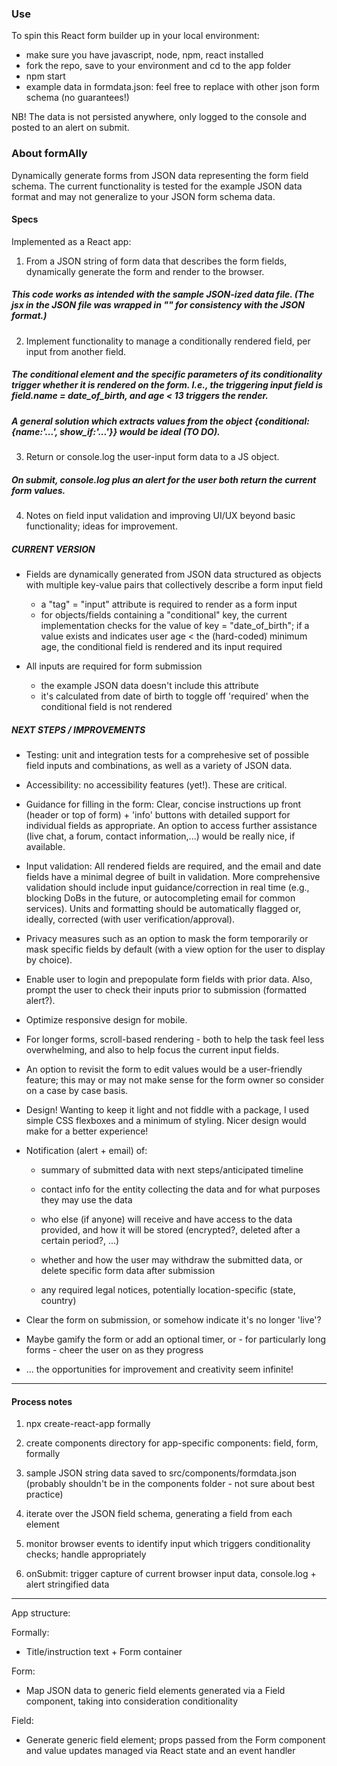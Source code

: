### Use
To spin this React form builder up in your local environment:
- make sure you have javascript, node, npm, react installed
- fork the repo, save to your environment and cd to the app folder
- npm start
- example data in formdata.json: feel free to replace with other json form schema (no guarantees!)

NB! The data is not persisted anywhere, only logged to the console and posted to an alert on submit.

### About formAlly
Dynamically generate forms from JSON data representing the form field schema. The current functionality is tested for the example JSON data format and may not generalize to your JSON form schema data.

#### Specs
Implemented as a React app:

1. From a JSON string of form data that describes the form fields, dynamically generate the form and render to the browser.

##### This code works as intended with the sample JSON-ized data file. (The jsx in the JSON file was wrapped in "" for consistency with the JSON format.)

2. Implement functionality to manage a conditionally rendered field, per input from another field.

##### The conditional element and the specific parameters of its conditionality trigger whether it is rendered on the form. I.e., the triggering input field is field.name = date_of_birth, and age < 13 triggers the render.

##### A general solution which extracts values from the object {conditional:{name:'...', show_if:'...'}} would be ideal (TO DO).

3. Return or console.log the user-input form data to a JS object. 

##### On submit, console.log plus an alert for the user both return the current form values.

4. Notes on field input validation and improving UI/UX beyond basic functionality; ideas for improvement.

##### CURRENT VERSION

- Fields are dynamically generated from JSON data structured as objects with multiple key-value pairs that collectively describe a form input field
    - a "tag" = "input" attribute is required to render as a form input
    - for objects/fields containing a "conditional" key, the current implementation checks for the value of key = "date_of_birth"; if a value exists and indicates user age < the (hard-coded) minimum age, the conditional field is rendered and its input required

- All inputs are required for form submission
    - the example JSON data doesn't include this attribute
    - it's calculated from date of birth to toggle off 'required' when the conditional field is not rendered

##### NEXT STEPS / IMPROVEMENTS

- Testing: unit and integration tests for a comprehesive set of possible field inputs and combinations, as well as a variety of JSON data.

- Accessibility: no accessibility features (yet!). These are critical.

- Guidance for filling in the form: Clear, concise instructions up front (header or top of form) + 'info' buttons with detailed support for individual fields as appropriate. An option to access further assistance (live chat, a forum, contact information,...) would be really nice, if available.

- Input validation: All rendered fields are required, and the email and date fields have a minimal degree of built in validation. More comprehensive validation should include input guidance/correction in real time (e.g., blocking DoBs in the future, or autocompleting email for common services). Units and formatting should be automatically flagged or, ideally, corrected (with user verification/approval).

- Privacy measures such as an option to mask the form temporarily or mask specific fields by default (with a view option for the user to display by choice).

- Enable user to login and prepopulate form fields with prior data. Also, prompt the user to check their inputs prior to submission (formatted alert?).

- Optimize responsive design for mobile.

- For longer forms, scroll-based rendering - both to help the task feel less overwhelming, and also to help focus the current input fields.

- An option to revisit the form to edit values would be a user-friendly feature; this may or may not make sense for the form owner so consider on a case by case basis.

- Design! Wanting to keep it light and not fiddle with a package, I used simple CSS flexboxes and a minimum of styling. Nicer design would make for a better experience!

- Notification (alert + email) of:

    - summary of submitted data with next steps/anticipated timeline
    
    - contact info for the entity collecting the data and for what purposes they may use the data

    - who else (if anyone) will receive and have access to the data provided, and how it will be stored (encrypted?, deleted after a certain period?, ...)

    - whether and how the user may withdraw the submitted data, or delete specific form data after submission
    
    - any required legal notices, potentially location-specific (state, country)

- Clear the form on submission, or somehow indicate it's no longer 'live'? 

- Maybe gamify the form or add an optional timer, or - for particularly long forms - cheer the user on as they progress

- ... the opportunities for improvement and creativity seem infinite!

---

#### Process notes

1. npx create-react-app formally

2. create components directory for app-specific components: field, form, formally

3. sample JSON string data saved to src/components/formdata.json (probably shouldn't be in the components folder - not sure about best practice)

4. iterate over the JSON field schema, generating a field from each element

5. monitor browser events to identify input which triggers conditionality checks; handle appropriately

6. onSubmit: trigger capture of current browser input data, console.log + alert stringified data

---

App structure:

Formally: 
- Title/instruction text + Form container

Form: 
- Map JSON data to generic field elements generated via a Field component, taking into consideration conditionality

Field: 
- Generate generic field element; props passed from the Form component and value updates managed via React state and an event handler
